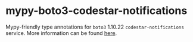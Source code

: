 # mypy-boto3-codestar-notifications

Mypy-friendly type annotations for `boto3` 1.10.22 `codestar-notifications` service.
More information can be found [here](https://github.com/vemel/mypy_boto3).
